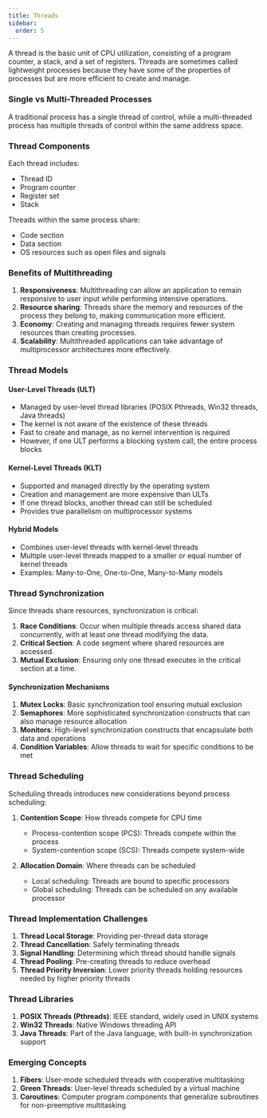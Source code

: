 ```yaml
---
title: Threads
sidebar:
  order: 5
---
```


A thread is the basic unit of CPU utilization, consisting of a program counter, a stack, and a set of registers. Threads are sometimes called lightweight processes because they have some of the properties of processes but are more efficient to create and manage.

### Single vs Multi-Threaded Processes

A traditional process has a single thread of control, while a multi-threaded process has multiple threads of control within the same address space.

### Thread Components

Each thread includes:

- Thread ID
- Program counter
- Register set
- Stack

Threads within the same process share:

- Code section
- Data section
- OS resources such as open files and signals

### Benefits of Multithreading

1. **Responsiveness**: Multithreading can allow an application to remain responsive to user input while performing intensive operations.
2. **Resource sharing**: Threads share the memory and resources of the process they belong to, making communication more efficient.
3. **Economy**: Creating and managing threads requires fewer system resources than creating processes.
4. **Scalability**: Multithreaded applications can take advantage of multiprocessor architectures more effectively.

### Thread Models

#### User-Level Threads (ULT)

- Managed by user-level thread libraries (POSIX Pthreads, Win32 threads, Java threads)
- The kernel is not aware of the existence of these threads
- Fast to create and manage, as no kernel intervention is required
- However, if one ULT performs a blocking system call, the entire process blocks

#### Kernel-Level Threads (KLT)

- Supported and managed directly by the operating system
- Creation and management are more expensive than ULTs
- If one thread blocks, another thread can still be scheduled
- Provides true parallelism on multiprocessor systems

#### Hybrid Models

- Combines user-level threads with kernel-level threads
- Multiple user-level threads mapped to a smaller or equal number of kernel threads
- Examples: Many-to-One, One-to-One, Many-to-Many models

### Thread Synchronization

Since threads share resources, synchronization is critical:

1. **Race Conditions**: Occur when multiple threads access shared data concurrently, with at least one thread modifying the data.
2. **Critical Section**: A code segment where shared resources are accessed.
3. **Mutual Exclusion**: Ensuring only one thread executes in the critical section at a time.

#### Synchronization Mechanisms

1. **Mutex Locks**: Basic synchronization tool ensuring mutual exclusion
2. **Semaphores**: More sophisticated synchronization constructs that can also manage resource allocation
3. **Monitors**: High-level synchronization constructs that encapsulate both data and operations
4. **Condition Variables**: Allow threads to wait for specific conditions to be met

### Thread Scheduling

Scheduling threads introduces new considerations beyond process scheduling:

1. **Contention Scope**: How threads compete for CPU time
   - Process-contention scope (PCS): Threads compete within the process
   - System-contention scope (SCS): Threads compete system-wide

2. **Allocation Domain**: Where threads can be scheduled
   - Local scheduling: Threads are bound to specific processors
   - Global scheduling: Threads can be scheduled on any available processor

### Thread Implementation Challenges

1. **Thread Local Storage**: Providing per-thread data storage
2. **Thread Cancellation**: Safely terminating threads
3. **Signal Handling**: Determining which thread should handle signals
4. **Thread Pooling**: Pre-creating threads to reduce overhead
5. **Thread Priority Inversion**: Lower priority threads holding resources needed by higher priority threads

### Thread Libraries

1. **POSIX Threads (Pthreads)**: IEEE standard, widely used in UNIX systems
2. **Win32 Threads**: Native Windows threading API
3. **Java Threads**: Part of the Java language, with built-in synchronization support

### Emerging Concepts

1. **Fibers**: User-mode scheduled threads with cooperative multitasking
2. **Green Threads**: User-level threads scheduled by a virtual machine
3. **Coroutines**: Computer program components that generalize subroutines for non-preemptive multitasking
